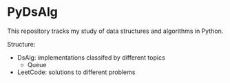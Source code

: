 # PyDsAlg

This repository tracks my study of data structures and algorithms in Python.

Structure:
  - DsAlg: implementations classifed by different topics
    - Queue
  - LeetCode: solutions to different problems
